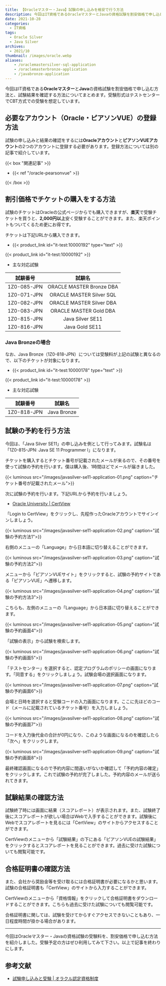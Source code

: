```yaml
---
title: 【Oracleマスター・Java】試験の申し込みを格安で行う方法
description: 今回はIT資格であるOracleマスターとJavaの資格試験を割安価格で申し込む方法と、試験結果を確認する方法についてまとめます。受験形式はテストセンターでCBT方式での受験を想定しています。
date: 2021-10-28
categories: 
  - IT資格
tags: 
  - Oracle Silver
  - Java Silver
archives: 
  - 2021/10
thumbnail: /images/oracle.webp
aliases:
    - /oraclemastersilver-sql-application
    - /oraclemasterbronze-application
    - /javabronze-application
---
```


今回はIT資格である**Oracleマスター**と**Java**の資格試験を割安価格で申し込む方法と、試験結果を確認する方法についてまとめます。受験形式はテストセンターでCBT方式での受験を想定しています。

<!--more-->

## 必要なアカウント（Oracle・ピアソンVUE）の登録方法

試験の申し込みと結果の確認をするには**Oracleアカウント**と**ピアソンVUEアカウント**の2つのアカウントに登録する必要があります。登録方法については別の記事で紹介しています。

{{< box "関連記事" >}}
<ul>
<li>{{< ref "/oracle-pearsonvue" >}}</li>
</ul>
{{< /box >}}

## 割引価格でチケットの購入をする方法

試験のチケットはOracleの公式ページからでも購入できますが、**楽天**で受験チケットを買うと、**2,000円以上**安く受験することができます。また、楽天ポイントもついてくるため更にお得です。

チケットは下記URLから購入できます。

* {{< product_link id="it-test:10000192" type="text" >}}

{{< product_link id="it-test:10000192" >}}

* 主な対応試験

|試験番号|試験名|
| :---: | :---: |
|1Z0-085-JPN|ORACLE MASTER Bronze DBA|
|1Z0-071-JPN|ORACLE MASTER Silver SQL|
|1Z0-082-JPN|ORACLE MASTER Silver DBA|
|1Z0-083-JPN|ORACLE MASTER Gold DBA|
|1Z0-815-JPN|Java Silver SE11|
|1Z0-816-JPN|Java Gold SE11|

### Java Bronzeの場合

なお、Java Bronze（1Z0-818-JPN）については受験料が上記の試験と異なるので、以下のチケットが対象になります。

* {{< product_link id="it-test:10000178" type="text" >}}

{{< product_link id="it-test:10000178" >}}

* 主な対応試験

|試験番号|試験名|
| :---: | :---: |
|1Z0-818-JPN|Java Bronze|

## 試験の予約を行う方法

今回は、「Java Silver SE11」の申し込みを例として行ってみます。試験名は「1Z0-815-JPN: Java SE 11 Programmer I」になります。

チケットを購入するとチケット番号が記載されたメールが来るので、その番号を使って試験の予約を行います。僕は購入後、1時間ほどでメールが届きました。

{{< luminous src="/images/javasilver-se11-application-01.png" caption="チケット番号が記載されたメール">}}

次に試験の予約を行います。下記URLから予約を行いましょう。

* [Oracle University | CertView](https://catalog-education.oracle.com/pls/apex/f?p=1010:26:564432523336)

「Login to CertView」をクリックし、先程作ったOracleアカウントでサインインしましょう。

{{< luminous src="/images/javasilver-se11-application-02.png" caption="試験の予約方法1">}}

右側のメニューの「Language」から日本語に切り替えることができます。

{{< luminous src="/images/javasilver-se11-application-03.png" caption="試験の予約方法2">}}

メニューから「ピアソンVUEサイト」をクリックすると、試験の予約サイトである「ピアソンVUE」へ遷移します。 

{{< luminous src="/images/javasilver-se11-application-04.png" caption="試験の予約方法3">}}

こちらも、左側のメニューの「Language」から日本語に切り替えることができます。

{{< luminous src="/images/javasilver-se11-application-05.png" caption="試験の予約画面4">}}

「試験の表示」から試験を検索します。

{{< luminous src="/images/javasilver-se11-application-06.png" caption="試験の予約画面5">}}

「テストセンター」を選択すると、認定プログラムのポリシーの画面になります。「同意する」をクリックしましょう。試験会場の選択画面になります。

{{< luminous src="/images/javasilver-se11-application-07.png" caption="試験の予約画面6">}}

会場と日時を選択すると受験コードの入力画面になります。ここに先ほどのコード（メールに記載されているチケット番号）を入力しましょう。

{{< luminous src="/images/javasilver-se11-application-08.png" caption="試験の予約画面7">}}

コードを入力後代金の合計が0円になり、このような画面になるのを確認したら「次へ」をクリックします。

{{< luminous src="/images/javasilver-se11-application-09.png" caption="試験の予約画面8">}}

最終確認画面になるので予約内容に間違いがないか確認して「予約内容の確定」をクリックします。これで試験の予約が完了しました。予約内容のメールが送られてきます。

## 試験結果の確認方法

試験終了時には画面に結果（スコアレポート）が表示されます。また、試験終了後にスコアレポートが欲しい場合はWebで入手することができます。試験後にWebでスコアレポートを見るには「CertView」のサイトからアクセスすることができます。

CertViewのメニューから「試験結果」の下にある「ピアソンVUEの試験結果」をクリックするとスコアレポートを見ることができます。過去に受けた試験についても閲覧可能です。

## 合格証明書の確認方法

また、会社から奨励金等を受け取るには合格証明書が必要になるかと思います。試験の合格証明書も「CertView」のサイトから入力することができます。

CertViewのメニューから「資格情報」をクリックして合格証明書をダウンロードすることができます。こちらも過去に受けた試験についても閲覧可能です。

合格証明書に関しては、試験を受けてからすぐアクセスできないこともあり、一日程度時間が掛かる場合があります。

* * *

今回はOracleマスター・Javaの資格試験の受験料を、割安価格で申し込む方法を紹介しました。受験予定の方はぜひ利用してみて下さい。以上で記事を終わりにします。

## 参考文献

* [試験申し込みと受験 | オラクル認定資格制度](https://www.oracle.com/jp/education/certification/examinfo-172594-ja.html#take)